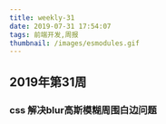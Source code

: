 ```yaml
---
title: weekly-31
date: 2019-07-31 17:54:07
tags: 前端开发,周报
thumbnail: /images/esmodules.gif
---
```


## 2019年第31周

### css 解决blur高斯模糊周围白边问题
